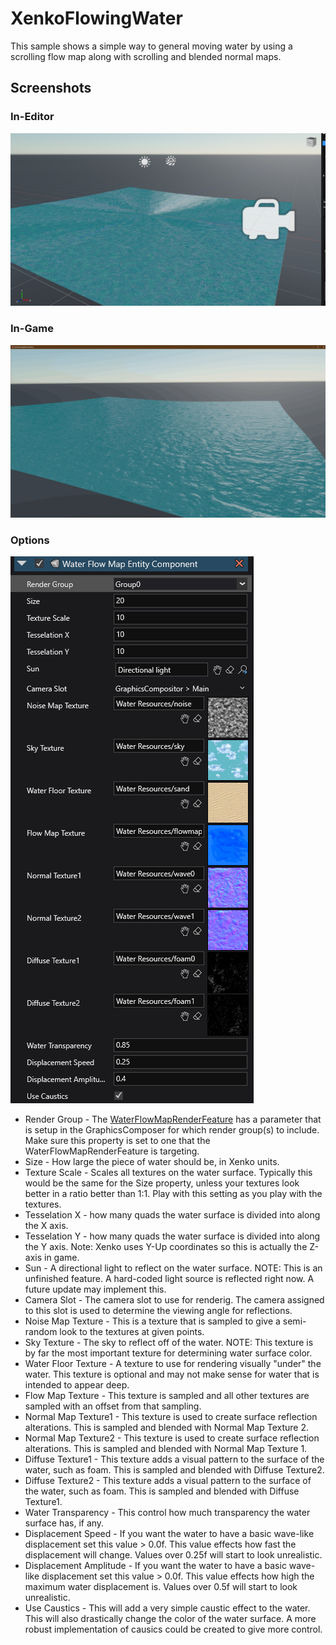 # XenkoFlowingWater

This sample shows a simple way to general moving water by using a scrolling flow map along with scrolling and blended normal maps.

## Screenshots

### In-Editor
![alt text](docs/images/editor-screenshot.PNG "Editor Screenshot")

### In-Game
![alt text](docs/images/game-screenshot.png "Editor Screenshot")

### Options
![alt text](docs/images/editor-options.PNG "Editor Screenshot")

* Render Group - The [WaterFlowMapRenderFeature](XenkoFlowingWater/WaterFlowMapRenderFeature.cs) has a parameter that is setup in the GraphicsComposer for which render group(s) to include. Make sure this property is set to one that the WaterFlowMapRenderFeature is targeting.
* Size - How large the piece of water should be, in Xenko units.
* Texture Scale - Scales all textures on the water surface. Typically this would be the same for the Size property, unless your textures look better in a ratio better than 1:1. Play with this setting as you play with the textures.
* Tesselation X - how many quads the water surface is divided into along the X axis.
* Tesselation Y - how many quads the water surface is divided into along the Y axis. Note: Xenko uses Y-Up coordinates so this is actually the Z-axis in game.
* Sun - A directional light to reflect on the water surface. NOTE: This is an unfinished feature. A hard-coded light source is reflected right now. A future update may implement this.
* Camera Slot - The camera slot to use for renderig. The camera assigned to this slot is used to determine the viewing angle for reflections.
* Noise Map Texture - This is a texture that is sampled to give a semi-random look to the textures at given points.
* Sky Texture - The sky to reflect off of the water. NOTE: This texture is by far the most important texture for determining water surface color.
* Water Floor Texture - A texture to use for rendering visually "under" the water. This texture is optional and may not make sense for water that is intended to appear deep.
* Flow Map Texture - This texture is sampled and all other textures are sampled with an offset from that sampling.
* Normal Map Texture1 - This texture is used to create surface reflection alterations. This is sampled and blended with Normal Map Texture 2.
* Normal Map Texture2 - This texture is used to create surface reflection alterations. This is sampled and blended with Normal Map Texture 1.
* Diffuse Texture1 - This texture adds a visual pattern to the surface of the water, such as foam. This is sampled and blended with Diffuse Texture2.
* Diffuse Texture2 - This texture adds a visual pattern to the surface of the water, such as foam. This is sampled and blended with Diffuse Texture1.
* Water Transparency - This control how much transparency the water surface has, if any.
* Displacement Speed - If you want the water to have a basic wave-like displacement set this value > 0.0f. This value effects how fast the displacement will change. Values over 0.25f will start to look unrealistic.
* Displacement Amplitude - If you want the water to have a basic wave-like displacement set this value > 0.0f. This value effects how high the maximum water displacement is. Values over 0.5f will start to look unrealistic.
* Use Caustics - This will add a very simple caustic effect to the water. This will also drastically change the color of the water surface. A more robust implementation of causics could be created to give more control.
